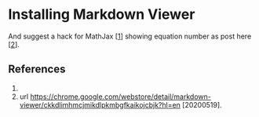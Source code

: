 # Installing Markdown Viewer
And suggest a hack for MathJax [[1](#ref1)] showing equation number as post here [[2](#ref2)].

## References
1. <a name="ref1"></a>
2. <a name="ref2"></a> url https://chrome.google.com/webstore/detail/markdown-viewer/ckkdlimhmcjmikdlpkmbgfkaikojcbjk?hl=en [20200519].
